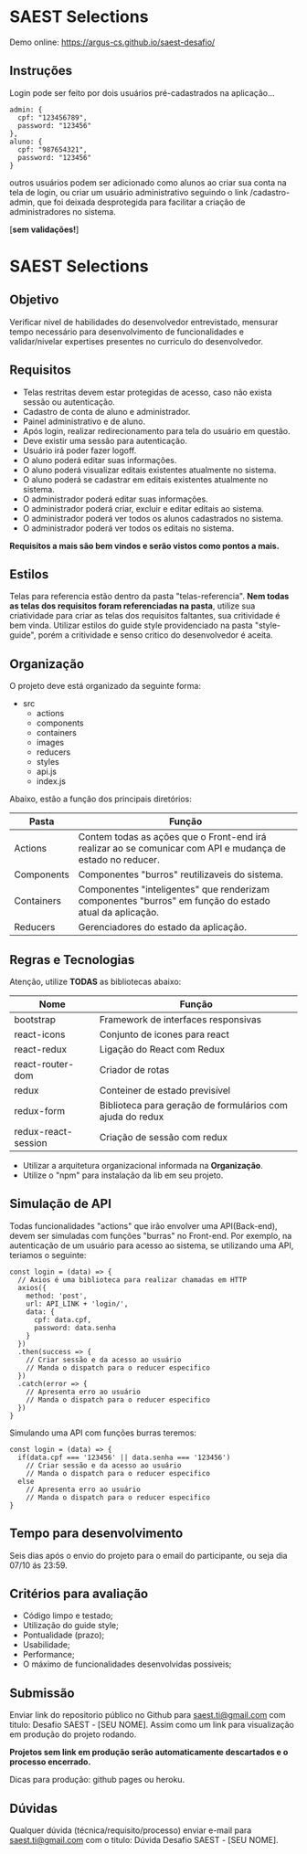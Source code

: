 # SAEST Selections

Demo online: https://argus-cs.github.io/saest-desafio/

## Instruções

Login pode ser feito por dois usuários pré-cadastrados na aplicação...

```
admin: {
  cpf: "123456789",
  password: "123456"
},
aluno: {
  cpf: "987654321",
  password: "123456"
}

```
outros usuários podem ser adicionado como alunos ao criar sua conta na tela de login, ou criar um usuário administrativo seguindo o link /cadastro-admin, que foi deixada desprotegida para facilitar a criação de administradores no sistema.

[**sem validações!**]

# SAEST Selections

## Objetivo 

Verificar nivel de habilidades do desenvolvedor entrevistado, mensurar tempo necessário para desenvolvimento de funcionalidades e validar/nivelar expertises presentes no curriculo do desenvolvedor.

## Requisitos

- Telas restritas devem estar protegidas de acesso, caso não exista sessão ou autenticação.
- Cadastro de conta de aluno e administrador.
- Painel administrativo e de aluno.
- Após login, realizar redirecionamento para tela do usuário em questão.
- Deve existir uma sessão para autenticação.
- Usuário irá poder fazer logoff.
- O aluno poderá editar suas informações.
- O aluno poderá visualizar editais existentes atualmente no sistema.
- O aluno poderá se cadastrar em editais existentes atualmente no sistema.
- O administrador poderá editar suas informações.
- O administrador poderá criar, excluir e editar editais ao sistema.
- O administrador poderá ver todos os alunos cadastrados no sistema.
- O administrador poderá ver todos os editais no sistema.

**Requisitos a mais são bem vindos e serão vistos como pontos a mais.**

## Estilos

Telas para referencia estão dentro da pasta "telas-referencia". **Nem todas as telas dos requisitos foram referenciadas na pasta**, utilize sua criatividade para criar as telas dos requisitos faltantes, sua critividade é bem vinda.
Utilizar estilos do guide style providenciado na pasta "style-guide", porém a critividade e senso critico do desenvolvedor é aceita.

## Organização

O projeto deve está organizado da seguinte forma:

- src
  - actions    
  - components
  - containers
  - images
  - reducers
  - styles
  - api.js
  - index.js

Abaixo, estão a função dos principais diretórios:

| Pasta        | Função           |
| ------------- |-------------|
| Actions     | Contem todas as ações que o Front-end irá realizar ao se comunicar com API e mudança de estado no reducer. |
| Components     | Componentes "burros" reutilizaveis do sistema.|
| Containers | Componentes "inteligentes" que renderizam componentes "burros" em função do estado atual da aplicação. |
| Reducers | Gerenciadores do estado da aplicação. |

## Regras e Tecnologias

Atenção, utilize **TODAS** as bibliotecas abaixo:

Nome | Função 
|---| -----|
bootstrap | Framework de interfaces responsivas
react-icons | Conjunto de icones para react
react-redux | Ligação do React com Redux
react-router-dom | Criador de rotas 
redux | Conteiner de estado previsível
redux-form | Biblioteca para geração de formulários com ajuda do redux
redux-react-session | Criação de sessão com redux

- Utilizar a arquitetura organizacional informada na **Organização**.
- Utilize o "npm" para instalação da lib em seu projeto.

## Simulação de API

Todas funcionalidades "actions" que irão envolver uma API(Back-end), devem ser simuladas com funções "burras" no Front-end. Por exemplo, na autenticação de um usuário para acesso ao sistema, se utilizando uma API, teriamos o seguinte:


```
const login = (data) => {
  // Axios é uma biblioteca para realizar chamadas em HTTP
  axios({
    method: 'post',
    url: API_LINK + 'login/',
    data: {
      cpf: data.cpf,
      password: data.senha
    }
  })
  .then(success => {
    // Criar sessão e da acesso ao usuário
    // Manda o dispatch para o reducer especifico
  })
  .catch(error => {
    // Apresenta erro ao usuário
    // Manda o dispatch para o reducer especifico
  })
}
```

Simulando uma API com funções burras teremos:

```
const login = (data) => {
  if(data.cpf === '123456' || data.senha === '123456')
    // Criar sessão e da acesso ao usuário
    // Manda o dispatch para o reducer especifico
  else
    // Apresenta erro ao usuário
    // Manda o dispatch para o reducer especifico
}
```

## Tempo para desenvolvimento

Seis dias após o envio do projeto para o email do participante, ou seja dia 07/10 ás 23:59.

## Critérios para avaliação

- Código limpo e testado;
- Utilização do guide style;
- Pontualidade (prazo);
- Usabilidade;
- Performance;
- O máximo de funcionalidades desenvolvidas possiveis;

## Submissão

Enviar link do repositorio público no Github para saest.ti@gmail.com com titulo: Desafio SAEST - [SEU NOME]. Assim como um link para visualização em produção do projeto rodando.

**Projetos sem link em produção serão automaticamente descartados e o processo encerrado.**

Dicas para produção: github pages ou heroku.


## Dúvidas
Qualquer dúvida (técnica/requisito/processo) enviar e-mail para saest.ti@gmail.com com o titulo: Dúvida Desafio SAEST - [SEU NOME].

